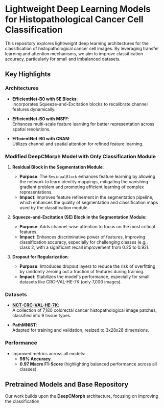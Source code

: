 # Lightweight Deep Learning Models for Histopathological Cancer Cell Classification

This repository explores lightweight deep learning architectures for the classification of histopathological cancer cell images. By leveraging transfer learning and attention mechanisms, we aim to improve classification accuracy, particularly for small and imbalanced datasets.

## Key Highlights

### Architectures
- **EfficientNet-B0 with SE Blocks**:  
  Incorporates Squeeze-and-Excitation blocks to recalibrate channel features dynamically.

- **EfficientNet-B0 with MSFF**:  
  Enhances multi-scale feature learning for better representation across spatial resolutions.

- **EfficientNet-B0 with CBAM**:  
  Utilizes channel and spatial attention for refined feature learning.

### Modified DeepCMorph Model with Only Classification Module
1. **Residual Block in the Segmentation Module**:
   - **Purpose**: The `ResidualBlock` enhances feature learning by allowing the network to learn identity mappings, mitigating the vanishing gradient problem and promoting efficient learning of complex representations.
   - **Impact**: Improves feature refinement in the segmentation pipeline, which enhances the quality of segmentation and classification maps used by the classification module.

2. **Squeeze-and-Excitation (SE) Block in the Segmentation Module**:
   - **Purpose**: Adds channel-wise attention to focus on the most critical features.
   - **Impact**: Enhances discriminative power of features, improving classification accuracy, especially for challenging classes (e.g., class 2, with a significant recall improvement from 0.25 to 0.92).

3. **Dropout for Regularization**:
   - **Purpose**: Introduces dropout layers to reduce the risk of overfitting by randomly zeroing out a fraction of features during training.
   - **Impact**: Stabilizes the model's performance, especially for small datasets like CRC-VAL-HE-7K (only 7,000 images).

### Datasets
- **[NCT-CRC-VAL-HE-7K](https://zenodo.org/records/1214456)**:  
  A collection of 7,180 colorectal cancer histopathological image patches, classified into 9 tissue types.

- **PathMNIST**:  
  Adapted for training and validation, resized to 3x28x28 dimensions.

### Performance
- Improved metrics across all models:
  - **98% Accuracy**.
  - **0.97 Macro F1-Score** (highlighting balanced performance across all classes).

## Pretrained Models and Base Repository
Our work builds upon the **DeepCMorph** architecture, focusing on improving the classification
